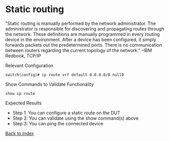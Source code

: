 # Static routing

"Static routing is manually performed by the network administrator. The administrator is responsible for discovering and propagating routes through the network. These definitions are manually programmed in every routing device in the environment. After a device has been configured, it simply forwards packets out the predetermined ports. There is no communication between routers regarding the current topology of the network." –IBM Redbook, TCP/IP

Relevant Configuration

```
switch(config)# ip route vrf default 0.0.0.0/0 null0
```

Show Commands to Validate Functionality

```
show ip route
```

Expected Results

* Step 1: You can configure a static route on the DUT
* Step 2: You can validate using the show command(s) above
* Step 3: You can ping the connected device

[Back to Index](../README.md)
